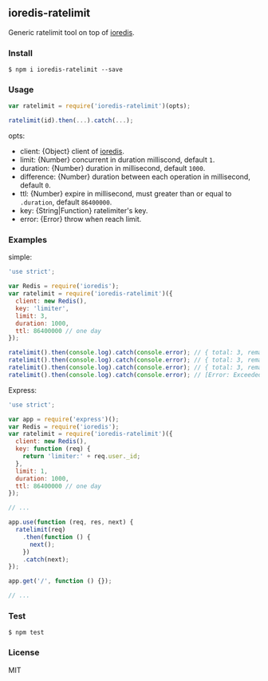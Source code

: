 ## ioredis-ratelimit

Generic ratelimit tool on top of [ioredis](https://github.com/luin/ioredis).

### Install

```
$ npm i ioredis-ratelimit --save
```

### Usage

```javascript
var ratelimit = require('ioredis-ratelimit')(opts);

ratelimit(id).then(...).catch(...);
```

opts:

- client: {Object} client of [ioredis](https://github.com/luin/ioredis).
- limit: {Number} concurrent in duration milliscond, default `1`.
- duration: {Number} duration in millisecond, default `1000`.
- difference: {Number} duration between each operation in millisecond, default `0`.
- ttl: {Number} expire in millisecond, must greater than or equal to `.duration`, default `86400000`.
- key: {String|Function} ratelimiter's key.
- error: {Error} throw when reach limit.

### Examples

simple:

```javascript
'use strict';

var Redis = require('ioredis');
var ratelimit = require('ioredis-ratelimit')({
  client: new Redis(),
  key: 'limiter',
  limit: 3,
  duration: 1000,
  ttl: 86400000 // one day
});

ratelimit().then(console.log).catch(console.error); // { total: 3, remaining: 2 }
ratelimit().then(console.log).catch(console.error); // { total: 3, remaining: 1 }
ratelimit().then(console.log).catch(console.error); // { total: 3, remaining: 0 }
ratelimit().then(console.log).catch(console.error); // [Error: Exceeded the limit]
```

Express:

```javascript
'use strict';

var app = require('express')();
var Redis = require('ioredis');
var ratelimit = require('ioredis-ratelimit')({
  client: new Redis(),
  key: function (req) {
    return 'limiter:' + req.user._id;
  },
  limit: 1,
  duration: 1000,
  ttl: 86400000 // one day
});

// ...

app.use(function (req, res, next) {
  ratelimit(req)
    .then(function () {
      next();
    })
    .catch(next);
});

app.get('/', function () {});

// ...
```

### Test

```
$ npm test
```

### License

MIT